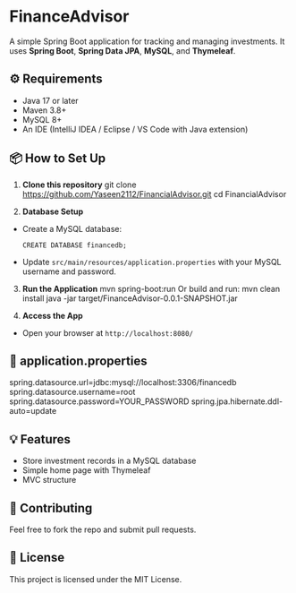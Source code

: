 # FinanceAdvisor

A simple Spring Boot application for tracking and managing investments.
It uses **Spring Boot**, **Spring Data JPA**, **MySQL**, and **Thymeleaf**.


## ⚙️ Requirements
- Java 17 or later
- Maven 3.8+
- MySQL 8+
- An IDE (IntelliJ IDEA / Eclipse / VS Code with Java extension)

## 📦 How to Set Up

1. **Clone this repository**
git clone https://github.com/Yaseen2112/FinancialAdvisor.git
cd FinancialAdvisor

2. **Database Setup**
- Create a MySQL database:
  ```
  CREATE DATABASE financedb;
  ```
- Update `src/main/resources/application.properties` with your MySQL username and password.

3. **Run the Application**
mvn spring-boot:run
Or build and run:
mvn clean install
java -jar target/FinanceAdvisor-0.0.1-SNAPSHOT.jar

4. **Access the App**
- Open your browser at `http://localhost:8080/`

## 📜 application.properties
spring.datasource.url=jdbc:mysql://localhost:3306/financedb
spring.datasource.username=root
spring.datasource.password=YOUR_PASSWORD
spring.jpa.hibernate.ddl-auto=update

## 💡 Features
- Store investment records in a MySQL database
- Simple home page with Thymeleaf
- MVC structure

## 🤝 Contributing
Feel free to fork the repo and submit pull requests.

## 📄 License
This project is licensed under the MIT License.

